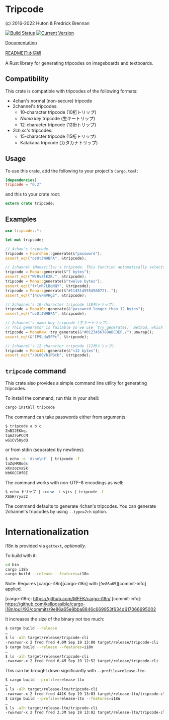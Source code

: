 # Tripcode
(c) 2016-2022 Huton & Fredrick Brennan

[![Build Status](https://travis-ci.org/Huton/tripcode-rs.svg?branch=master)](https://travis-ci.org/Huton/tripcode-rs)
[![Current Version](http://meritbadge.herokuapp.com/tripcode)](https://crates.io/crates/tripcode)

[Documentation](https://docs.rs/tripcode/)

[README日本語版](README_ja.md)

A Rust library for generating tripcodes on imageboards and textboards.

## Compatibility

This crate is compatible with tripcodes of the following formats:

* 4chan's normal (non-secure) tripcode
* 2channel's tripcodes:
    * 10-character tripcode (10桁トリップ)
    * _Nama key_ tripcode (生キートリップ)
    * 12-character tripcode (12桁トリップ)
* _2ch.sc_'s tripcodes:
    * 15-character tripcode (15桁トリップ)
    * Katakana tripcode (カタカナトリップ)

## Usage

To use this crate, add the following to your project's `Cargo.toml`:

```toml
[dependencies]
tripcode = "0.2"
```

and this to your crate root:

```rust
extern crate tripcode;
```

## Examples

```rust
use tripcode::*;

let mut tripcode;

// 4chan's tripcode.
tripcode = Fourchan::generate(&"password");
assert_eq!("ozOtJW9BFA", &tripcode);

// 2channel (Monazilla)'s tripcode. This function automatically selects the proper hashing algorithm.
tripcode = Mona::generate(&"7 bytes");
assert_eq!("W/RvZlE2K.", &tripcode);
tripcode = Mona::generate(&"twelve bytes");
assert_eq!("t+lnR7LBqNQY", &tripcode);
tripcode = Mona::generate(&"#1145145554560721..");
assert_eq!("14cvFmVHg2", &tripcode);

// 2channel's 10-character tripcode (10桁トリップ).
tripcode = Mona10::generate(&"password longer than 12 bytes");
assert_eq!("ozOtJW9BFA", &tripcode);

// 2channel's nama key tripcode (生キートリップ).
// This generator is failable so we use `try_generate()` method, which yields an `Option<String>`.
tripcode = MonaRaw::try_generate(&"#0123456789ABCDEF./").unwrap();
assert_eq!(&"IP9Lda5FPc", &tripcode);

// 2channel's 12-character tripcode (12桁トリップ).
tripcode = Mona12::generate(&"<12 bytes");
assert_eq!("/9L00Vb1PBcb", &tripcode);
```

## `tripcode` command

This crate also provides a simple command line utility for generating tripcodes.

To install the command, run this in your shell:

```bash
cargo install tripcode
```

The command can take passwords either from arguments:

```bash
$ tripcode a b c
ZnBI2EKkq.
taAZ7oPCCM
wG1CV58ydQ
```

or from stdin (separated by newlines):

```bash
$ echo -e 'd\ne\nf' | tripcode -f
taZqHR8ods
xKvzozvsSk
bb6OCCHf8E
```

The command works with non-UTF-8 encodings as well:

```bash
$ echo トリップ | iconv -t sjis | tripcode -f
XSSH/ryx32
```

The command defaults to generate 4chan's tripcodes.
You can generate 2channel's tripcodes by using `--type=2ch` option.

# Internationalization

i18n is provided via `gettext`, _optionally_.

To build with it:

```bash
cd bin
cargo i18n
cargo build --release --features=i18n
```

Note: Requires [cargo-i18n][cargo-i18n] with [`9e86a65`][commit-info] applied.

  [cargo-i18n]: https://github.com/MFEK/cargo-i18n/ <!-- Change this when kellpossible/cargo-i18n#93 merged. -->
  [commit-info]: https://github.com/kellpossible/cargo-i18n/pull/93/commits/9e86a65e8bba8846c669953f634d617066695002

It increases the size of the binary not too much:

```bash
$ cargo build --release
…
$ ls -alh target/release/tripcode-cli
-rwxrwxr-x 2 fred fred 4.0M Sep 19 13:00 target/release/tripcode-cli
$ cargo build --release --features=i18n
…
$ ls -alh target/release/tripcode-cli
-rwxrwxr-x 2 fred fred 6.4M Sep 19 12:52 target/release/tripcode-cli
```

This can be brought down significantly with `--profile=release-lto`:

```bash
$ cargo build --profile=release-lto
…
$ ls -alh target/release-lto/tripcode-cli
-rwxrwxr-x 2 fred fred 441K Sep 19 13:03 target/release-lto/tripcode-cli
$ cargo build --profile=release-lto --features=i18n
…
$ ls -alh target/release-lto/tripcode-cli
-rwxrwxr-x 2 fred fred 2.3M Sep 19 13:02 target/release-lto/tripcode-cli
```
